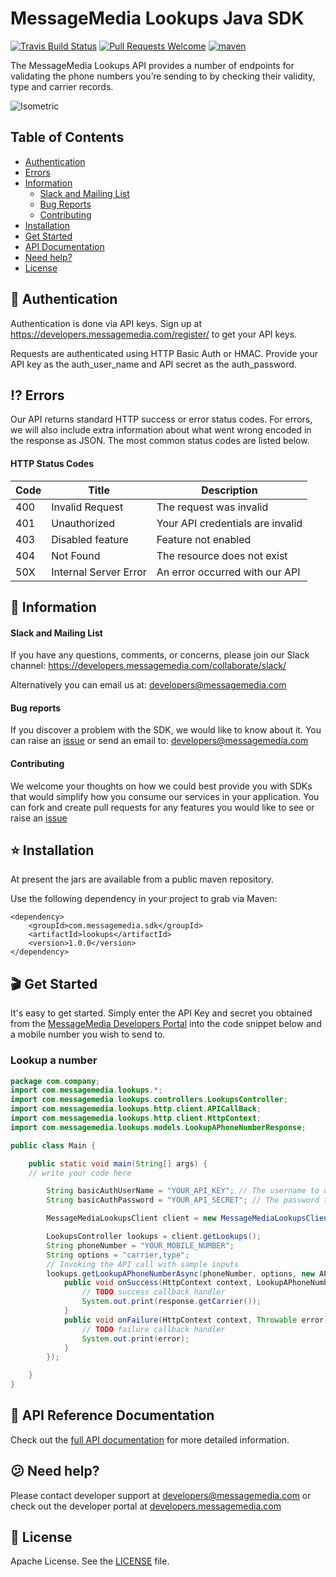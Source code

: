 # MessageMedia Lookups Java SDK
[![Travis Build Status](https://travis-ci.org/messagemedia/lookups-java-sdk.svg?branch=master)](https://travis-ci.org/messagemedia/lookups-java-sdk)
[![Pull Requests Welcome](https://img.shields.io/badge/PRs-welcome-brightgreen.svg?style=flat)](http://makeapullrequest.com)
[![maven](https://img.shields.io/maven-metadata/v/http/central.maven.org/maven2/com/messagemedia/sdk/lookups/maven-metadata.xml.svg)](https://mvnrepository.com/artifact/com.messagemedia.sdk/lookups)

The MessageMedia Lookups API provides a number of endpoints for validating the phone numbers you’re sending to by checking their validity, type and carrier records.

![Isometric](https://developers.messagemedia.com/wp-content/uploads/2017/11/lookups-api.png)

## Table of Contents
* [Authentication](#closed_lock_with_key-authentication)
* [Errors](#interrobang-errors)
* [Information](#newspaper-information)
  * [Slack and Mailing List](#slack-and-mailing-list)
  * [Bug Reports](#bug-reports)
  * [Contributing](#contributing)
* [Installation](#star-installation)
* [Get Started](#clapper-get-started)
* [API Documentation](#closed_book-api-documentation)
* [Need help?](#confused-need-help)
* [License](#page_with_curl-license)

## :closed_lock_with_key: Authentication

Authentication is done via API keys. Sign up at https://developers.messagemedia.com/register/ to get your API keys.

Requests are authenticated using HTTP Basic Auth or HMAC. Provide your API key as the auth_user_name and API secret as the auth_password.

## :interrobang: Errors

Our API returns standard HTTP success or error status codes. For errors, we will also include extra information about what went wrong encoded in the response as JSON. The most common status codes are listed below.

#### HTTP Status Codes

| Code      | Title       | Description |
|-----------|-------------|-------------|
| 400 | Invalid Request | The request was invalid |
| 401 | Unauthorized | Your API credentials are invalid |
| 403 | Disabled feature | Feature not enabled |
| 404 | Not Found |	The resource does not exist |
| 50X | Internal Server Error | An error occurred with our API |

## :newspaper: Information

#### Slack and Mailing List

If you have any questions, comments, or concerns, please join our Slack channel:
https://developers.messagemedia.com/collaborate/slack/

Alternatively you can email us at:
developers@messagemedia.com

#### Bug reports

If you discover a problem with the SDK, we would like to know about it. You can raise an [issue](https://github.com/messagemedia/signingkeys-nodejs-sdk/issues) or send an email to: developers@messagemedia.com

#### Contributing

We welcome your thoughts on how we could best provide you with SDKs that would simplify how you consume our services in your application. You can fork and create pull requests for any features you would like to see or raise an [issue](https://github.com/messagemedia/signingkeys-nodejs-sdk/issues)


## :star: Installation
At present the jars are available from a public maven repository.

Use the following dependency in your project to grab via Maven:
```
<dependency>
    <groupId>com.messagemedia.sdk</groupId>
    <artifactId>lookups</artifactId>
    <version>1.0.0</version>
</dependency>

```

## :clapper: Get Started
It's easy to get started. Simply enter the API Key and secret you obtained from the [MessageMedia Developers Portal](https://developers.messagemedia.com) into the code snippet below and a mobile number you wish to send to.

### Lookup a number
```java
package com.company;
import com.messagemedia.lookups.*;
import com.messagemedia.lookups.controllers.LookupsController;
import com.messagemedia.lookups.http.client.APICallBack;
import com.messagemedia.lookups.http.client.HttpContext;
import com.messagemedia.lookups.models.LookupAPhoneNumberResponse;

public class Main {

    public static void main(String[] args) {
	// write your code here

        String basicAuthUserName = "YOUR_API_KEY"; // The username to use with basic authentication
        String basicAuthPassword = "YOUR_API_SECRET"; // The password to use with basic authentication

        MessageMediaLookupsClient client = new MessageMediaLookupsClient(basicAuthUserName, basicAuthPassword);

        LookupsController lookups = client.getLookups();
        String phoneNumber = "YOUR_MOBILE_NUMBER";
        String options = "carrier,type";
        // Invoking the API call with sample inputs
        lookups.getLookupAPhoneNumberAsync(phoneNumber, options, new APICallBack<LookupAPhoneNumberResponse>() {
            public void onSuccess(HttpContext context, LookupAPhoneNumberResponse response) {
                // TODO success callback handler
                System.out.print(response.getCarrier());
            }
            public void onFailure(HttpContext context, Throwable error) {
                // TODO failure callback handler
                System.out.print(error);
            }
        });

    }
}
```

## :closed_book: API Reference Documentation
Check out the [full API documentation](https://developers.messagemedia.com/code/lookups-api-documentation/) for more detailed information.

## :confused: Need help?
Please contact developer support at developers@messagemedia.com or check out the developer portal at [developers.messagemedia.com](https://developers.messagemedia.com/)

## :page_with_curl: License
Apache License. See the [LICENSE](LICENSE) file.
